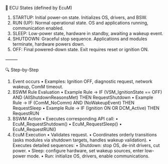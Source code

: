 🚦 ECU States (defined by EcuM)
 1. STARTUP: Initial power-on state. Initializes OS, drivers, and BSW.
 2. RUN (UP): Normal operational state. OS and applications running, communication enabled.
 3. SLEEP: Low-power state, hardware in standby, awaiting a wakeup event.
 4. SHUTDOWN: Graceful stop sequence. Applications and modules terminate, hardware powers down.
 5. OFF: Final powered-down state. Exit requires reset or ignition ON.

⸻

🔍 Step-by-Step
 1. Event occurs
 • Examples: Ignition OFF, diagnostic request, network wakeup, ComM timeout.
 2. BSWM Rule Evaluation
 • Example Rule → IF (VSM_IgnitionState == OFF) AND (AllShutdownReasonsMet) THEN RequestShutdown
 • Example Rule → IF (ComM_NoComm) AND (NoWakeupEvent) THEN RequestSleep
 • Example Rule → IF (Ignition ON OR DCM_Active) THEN RequestRUN
 3. BSWM Action
 • Executes corresponding API call:
 • EcuM_RequestShutdown()
 • EcuM_RequestSleep()
 • EcuM_RequestRUN()
 4. EcuM Execution
 • Validates request.
 • Coordinates orderly transitions (asks modules via shutdown targets, handles wakeup validation).
 • Executes detailed sequences:
 • Shutdown: stop OS, de-init drivers, cut power.
 • Sleep: configure hardware, set wakeup sources, enter low-power mode.
 • Run: initialize OS, drivers, enable communications.